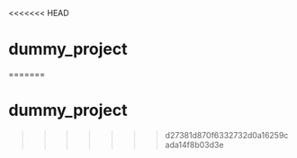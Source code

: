 <<<<<<< HEAD
# dummy_project
=======
# dummy_project
>>>>>>> d27381d870f6332732d0a16259cada14f8b03d3e
